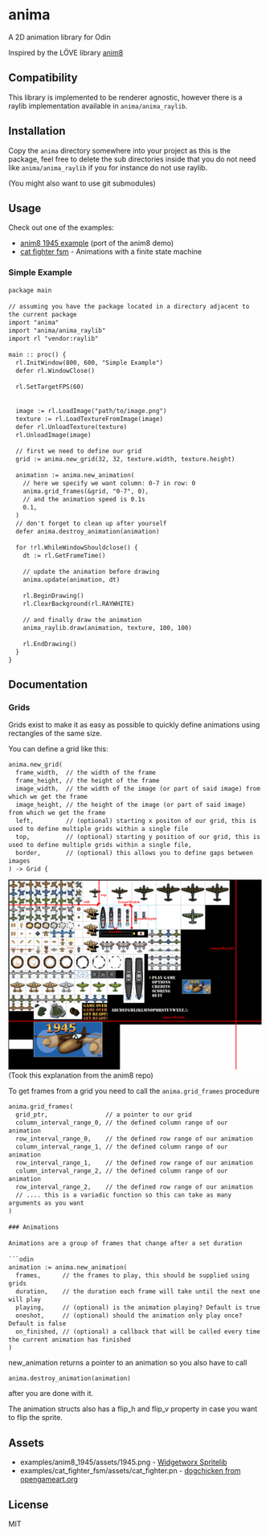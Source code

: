 # anima

A 2D animation library for Odin

Inspired by the LÖVE library [anim8](https://github.com/kikito/anim8)

## Compatibility

This library is implemented to be renderer agnostic, however there is a raylib implementation available in ``anima/anima_raylib``.

## Installation

Copy the ``anima`` directory somewhere into your project as this is the package, feel free to delete the sub directories inside that you do not need like ``anima/anima_raylib`` if you for instance do not use raylib.

(You might also want to use git submodules)

## Usage

Check out one of the examples:

- [anim8 1945 example](./examples/anim8_1945/main.odin) (port of the anim8 demo)
- [cat fighter fsm](./examples/cat_fighter_fsm) - Animations with a finite state machine

### Simple Example

```odin
package main

// assuming you have the package located in a directory adjacent to the current package
import "anima"
import "anima/anima_raylib"
import rl "vendor:raylib"

main :: proc() {
  rl.InitWindow(800, 600, "Simple Example")
  defer rl.WindowClose()

  rl.SetTargetFPS(60)


  image := rl.LoadImage("path/to/image.png")
  texture := rl.LoadTextureFromImage(image)
  defer rl.UnloadTexture(texture)
  rl.UnloadImage(image)

  // first we need to define our grid
  grid := anima.new_grid(32, 32, texture.width, texture.height)

  animation := anima.new_animation(
    // here we specify we want column: 0-7 in row: 0
    anima.grid_frames(&grid, "0-7", 0),
    // and the animation speed is 0.1s
    0.1,
  )
  // don't forget to clean up after yourself
  defer anima.destroy_animation(animation)

  for !rl.WhileWindowShouldclose() {
    dt := rl.GetFrameTime()

    // update the animation before drawing
    anima.update(animation, dt)

    rl.BeginDrawing()
    rl.ClearBackground(rl.RAYWHITE)

    // and finally draw the animation
    anima_raylib.draw(animation, texture, 100, 100)

    rl.EndDrawing()
  }
}
```

## Documentation

### Grids

Grids exist to make it as easy as possible to quickly define animations using rectangles of the same size.

You can define a grid like this:

```odin
anima.new_grid(
  frame_width,  // the width of the frame
  frame_height, // the height of the frame
  image_width,  // the width of the image (or part of said image) from which we get the frame
  image_height, // the height of the image (or part of said image) from which we get the frame
  left,         // (optional) starting x positon of our grid, this is used to define multiple grids within a single file
  top,          // (optional) starting y position of our grid, this is used to define multiple grids within a single file,
  border,       // (optional) this allows you to define gaps between images
) -> Grid {
```

![](./.github/images/grid_example.png)
(Took this explanation from the anim8 repo)

To get frames from a grid you need to call the ``anima.grid_frames`` procedure

```odin
anima.grid_frames(
  grid_ptr,                // a pointer to our grid
  column_interval_range_0, // the defined column range of our animation
  row_interval_range_0,    // the defined row range of our animation
  column_interval_range_1, // the defined column range of our animation
  row_interval_range_1,    // the defined row range of our animation
  column_interval_range_2, // the defined column range of our animation
  row_interval_range_2,    // the defined row range of our animation
  // .... this is a variadic function so this can take as many arguments as you want
)

### Animations 

Animations are a group of frames that change after a set duration

```odin
animation := anima.new_animation(
  frames,      // the frames to play, this should be supplied using grids
  duration,    // the duration each frame will take until the next one will play
  playing,     // (optional) is the animation playing? Default is true
  oneshot,     // (optional) should the animation only play once? Default is false
  on_finished, // (optional) a callback that will be called every time the current animation has finished
)
```

new_animation returns a pointer to an animation so you also have to call 

```odin
anima.destroy_animation(animation)
```

after you are done with it.

The animation structs also has a flip\_h and flip\_v property in case you want to flip the sprite.

## Assets

- examples/anim8_1945/assets/1945.png - [Widgetworx Spritelib](http://www.widgetworx.com/widgetworx/portfolio/spritelib.html)
- examples/cat_fighter_fsm/assets/cat_fighter.pn - [dogchicken from opengameart.org](https://opengameart.org/content/cat-fighter-sprite-sheet)

## License

MIT
